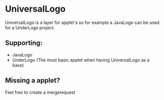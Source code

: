 # UniversalLogo
UniversalLogo is a layer for applet's so for example a JavaLogo can be used for a UnderLogo project.

## Supporting:
- JavaLogo
- UnderLogo (The most basic applet when having UniversalLogo as a base)

## Missing a applet?
Feel free to create a mergerequest
